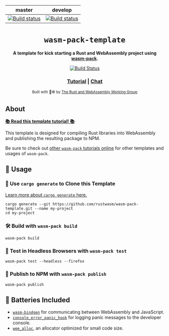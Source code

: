 | master       | develop   |
|--------------|-----------|
| [![Build status](https://ci.appveyor.com/api/projects/status/vmn24pm6dikkek8w/branch/master?svg=true)](https://ci.appveyor.com/project/D3PSI/booking/branch/master) | [![Build status](https://ci.appveyor.com/api/projects/status/vmn24pm6dikkek8w/branch/develop?svg=true)](https://ci.appveyor.com/project/D3PSI/booking/branch/develop) |

<div align="center">

<h1><code>wasm-pack-template</code></h1>

<strong>A template for kick starting a Rust and WebAssembly project using <a href="https://github.com/rustwasm/wasm-pack">wasm-pack</a>.</strong>

<p>
<a href="https://travis-ci.org/rustwasm/wasm-pack-template"><img src="https://img.shields.io/travis/rustwasm/wasm-pack-template.svg?style=flat-square" alt="Build Status" /></a>
</p>

<h3>
<a href="https://rustwasm.github.io/docs/wasm-pack/tutorials/npm-browser-packages/index.html">Tutorial</a>
<span> | </span>
<a href="https://discordapp.com/channels/442252698964721669/443151097398296587">Chat</a>
</h3>

<sub>Built with 🦀🕸 by <a href="https://rustwasm.github.io/">The Rust and WebAssembly Working Group</a></sub>
</div>

## About

[**📚 Read this template tutorial! 📚**][template-docs]

This template is designed for compiling Rust libraries into WebAssembly and
publishing the resulting package to NPM.

Be sure to check out [other `wasm-pack` tutorials online][tutorials] for other
templates and usages of `wasm-pack`.

[tutorials]: https://rustwasm.github.io/docs/wasm-pack/tutorials/index.html
[template-docs]: https://rustwasm.github.io/docs/wasm-pack/tutorials/npm-browser-packages/index.html

## 🚴 Usage

### 🐑 Use `cargo generate` to Clone this Template

[Learn more about `cargo generate` here.](https://github.com/ashleygwilliams/cargo-generate)

```
cargo generate --git https://github.com/rustwasm/wasm-pack-template.git --name my-project
cd my-project
```

### 🛠️ Build with `wasm-pack build`

```
wasm-pack build
```

### 🔬 Test in Headless Browsers with `wasm-pack test`

```
wasm-pack test --headless --firefox
```

### 🎁 Publish to NPM with `wasm-pack publish`

```
wasm-pack publish
```

## 🔋 Batteries Included

* [`wasm-bindgen`](https://github.com/rustwasm/wasm-bindgen) for communicating
between WebAssembly and JavaScript.
* [`console_error_panic_hook`](https://github.com/rustwasm/console_error_panic_hook)
for logging panic messages to the developer console.
* [`wee_alloc`](https://github.com/rustwasm/wee_alloc), an allocator optimized
for small code size.

